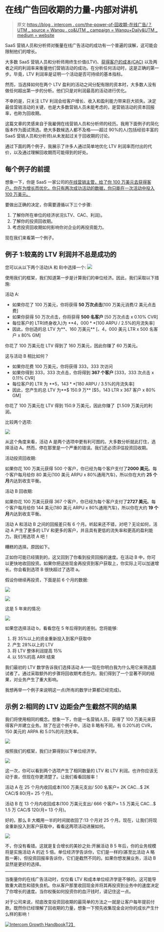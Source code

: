 # 在线广告回收期的力量-内部对讲机

> 原文:[https://blog . intercom . com/the-power-of-回收期-在线广告/？UTM _ source = Wanqu . co&UTM _ campaign = Wanqu+Daily&UTM _ medium = website](https://blog.intercom.com/the-power-of-payback-periods-in-online-advertising/?utm_source=wanqu.co&utm_campaign=Wanqu+Daily&utm_medium=website)

SaaS 营销人员和分析师对衡量在线广告活动的成功有一个普遍的误解，这可能会限制他们的增长。

大多数 SaaS 营销人员和分析师用终生价值(LTV)、[获得客户的成本(CAC)](https://www.intercom.com/blog/what-is-customer-acquisition-cost/) 以及两者之间的利润率来衡量他们营销活动的成功。在分析任何活动时，这是正确的第一步。毕竟，LTV 利润率是证明一个活动是否可持续的基本指标。

然而，当选择如何在两个 LTV 盈利的活动之间分配有限的资本时，大多数人没有做任何超出第一步的分析。他们只是对利润最高的活动进行优化。

不幸的是，只关注 LTV 利润会给客户增长、收入和盈利能力带来巨大损失。决定最佳营销活动的关键，也是大多数营销人员未能考虑的，是营销活动的资本回报率，也称为回收期。

这篇文章的灵感来自于我雇佣在线营销人员和分析师的经历。我用下面例子的简化版本作为面试筛选。绝大多数候选人都不及格——超过 90%的人(包括经验丰富的 SaaS 营销人员和分析师)从未发起过关于回收期的讨论。

通过下面的两个例子，我展示了许多人通过简单地优化 LTV 利润率而付出的代价，以及通过理解回收期而可能得到的好处。

## 每个例子的前提

想象一下，你是 SaaS 一家公司的[在线营销主管，给了你 100 万美元去获得客户。你在为增长而优化。你只有两次成功活动的数据，你只能在一次活动中投入 100 万美元。](https://seo.co/saas-online-marketing/)

要做出正确的决定，你需要遵循以下三个步骤:

1.  了解你所在单位的经济状况(LTV、CAC、利润)。
2.  了解你的投资回收期。
3.  考虑投资回收期如何影响你对企业的再投资能力。

现在我们来看第一个例子。

## 例子 1:较高的 LTV 利润并不总是成功的

您可以从以下两个活动(A 和 B)中选择一个:
![](../Images/a1f7109538c3fb1ac848054de2866e28.png)

使用我们的框架，我们知道第一步是计算我们的单位经济。因此，我们采取以下措施:

活动 A:

*   如果你花了 100 万美元，你将获得 **50 万次点击**[100 万美元消费/2 美元点击费]
*   如果你获得 50 万次点击，你将获得 **500 名客户** [50 万次点击 x 0.10% CVR]
*   每位客户的 LTR(终身收入)为 **$4，000** [$100 ARPU / 2.5%的月流失率]
*   因此，你创造的总 LTV 为**、160 万美元** [、4，000 美元 LTR x 500 名客户 x 80% GM]

你花了 100 万美元在 LTV 得到了 160 万美元，因此你赚了 60 万美元。

这与活动 B 相比如何？

*   如果你花费 100 万美元，你将获得 333，333 次访问
*   如果你得到 333，333 次点击，你将得到 **367 个客户** [333，333 次点击 x 0.11% CVR]
*   每位客户的 LTR 为 **$5，143** [$180 ARPU / 3.5%的月流失率]
*   因此，您产生的总 LTV 为**$ 150.9 万** [$5，143 LTR x 367 客户 x 80% GM]

你花了 100 万美元在 LTV 得到 150.9 万美元，因此你赚了【1.509 万美元的利润。

比较两个选项:

![](../Images/db30846298cb47721e4d3e7736b6ec21.png)

从这个角度来看，活动 A 是两个选项中更有利可图的。大多数分析就此打住，选择活动 A。然而，停在那里是一个严重的错误。我们还必须评估投资回收期。

活动投资回收期:

如果你花 100 万美元获得 500 个客户，你已经为每个客户支付了**2000 美元**。每个客户每月给你 80 美元(100 美元 ARPU x 80%通用汽车)，所以你在大约 **25 个月**内达到收支平衡。

活动 B 回收期:

如果你花 100 万美元获得 367 个客户，你已经为每个客户支付了**2727 美元**。每个客户每月给你 144 美元(180 美元 ARPU x 80%通用汽车)，所以你在大约 **19 个月**内达到收支平衡。

活动 A 和活动 B 之间的回报差只有 6 个月。听起来还不错，对吧？无论如何，活动 A 产生了更多的 LTV 和更多的客户，并且具有更低的流失率和更高的盈利能力。我们用选项 A 吧！

糟糕的选择。原因如下。

正如你可能已经猜到的，这又回到了你看到投资回报的速度。在活动 B 中，你可以更快地收回投资。如果你把这些现金再投资到客户获取上，你实际上可以加速增长。你会看到选项 B 很快超过了选项 a。

假设你继续再投资，下面是前 6 个月的数据:

![](../Images/ffe793cad0b0534964d78d92cc585c35.png)

![](../Images/89c07f661d2a064efe3adb6e3ec3cb94.png)

这是 5 年来的情况:

![](../Images/2a622b8b20b5b309373d6127d390599f.png)

如果您选择活动 b，看看您在 5 年后得到的差别。您将能够:

1.  将 35%以上的资金重新投入到客户获取中
2.  产生 28%以上的 LTV
3.  将 LTV 整体利润提高 15%
4.  以 55%的高 ARR 结束

我们最初的 LTV 数学告诉我们选择活动 A——现在你明白我为什么用它来筛选面试者了。通过采取额外的步骤将回收期考虑在内，我们得到了一个显著不同的结果，对业务产生了重大影响。

我想再举一个例子来说明这一点(所有的数学计算都已经完成)。

## 示例 2:相同的 LTV 边距会产生截然不同的结果

我们将使用相同的概念。想象一下，你是一名营销人员，获得了 100 万美元来获得客户并建立业务。除了在这个例子中，活动 B 略有不同，有 0.20%的 CVR，150 美元的 ARPA 和 5.0%的月流失率。

![](../Images/b223582fae3b948005ba4baf6bc24dc3.png)

按照我们的框架，我们计算得到以下单位经济学。

![](../Images/4ff02df81cbea12de8e8875d6d5e99cd.png)

这一次，你可以看到两个选项产生了相同数量的 LTV 和 LTV 利润。也许你应该无动于衷，但现在你更清楚了。让我们看看回报率！

活动 A 在 25 个月内收回成本(100 万美元支出/ 500 名客户= 2K CAC…$ 2K CAC/$ 80/月= 25 个月)。

活动 B 在 13 个月内收回成本(100 万美元支出/ 666 个客户= 1.5 万美元 CAC…$ 1.5 万 CAC/$ 120/月= 13 个月)。

好的，那么 B 大概用一半的时间就收回了:13 个月对 25 个月。现在，让我们将现金重新投入到客户获取中，看看这两项活动进展如何。

![](../Images/4961caf09bba705cf885d39804cb9dda.png)

不，你没有看错。这就是复合增长的美妙之处:开展活动 B 5 年后，你的业务规模将是实施活动 A 的近 5 倍。单位经济学告诉你，它们是一样的(甚至比活动 A 略胜一筹)，但投资回报率告诉你，它们是截然不同的。如果你想发展业务，活动 B 显然是更好的选择。

* * *

当衡量你的在线广告活动时，仅仅看 LTV 和成本单位经济学是不够的。这可能导致重大疏忽和错失良机。你从客户那里收回现金并将其再投资到业务中的速度决定了你增长的速度。当你权衡如何投资你的血汗钱时，请记住这一点。

对于公司来说，彻底改变投资回收期的最简单的方法之一就是让客户每年提前付款。既然你已经理解了回收期的力量，想象一下预先收集现金会对你的成长产生什么样的影响！

[![Intercom Growth Handbook](../Images/e51a432fc650486a74314cd492d9d1e7.png)T2】](https://www.intercom.com/books/growth-handbook?utm_source=ii-blog&utm_medium=blog-horizontal-cta&utm_campaign=201810-GrowthHandbook&utm_content=footer-graphic)